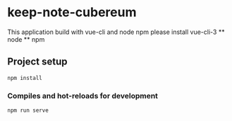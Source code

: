 # keep-note-cubereum
This application build with vue-cli and node npm
please install vue-cli-3
** node
** npm


## Project setup
```
npm install
```

### Compiles and hot-reloads for development
```
npm run serve
```
